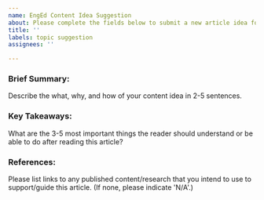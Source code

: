 ```yaml
---
name: EngEd Content Idea Suggestion
about: Please complete the fields below to submit a new article idea for review.
title: ''
labels: topic suggestion
assignees: ''

---
```


### Brief Summary: 
Describe the what, why, and how of your content idea in 2-5 sentences.

### Key Takeaways: 
What are the 3-5 most important things the reader should understand or be able to do after reading this article?

### References: 
Please list links to any published content/research that you intend to use to support/guide this article. (If none, please indicate 'N/A'.)
